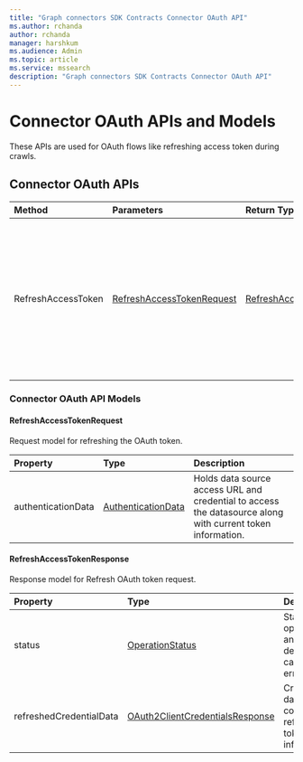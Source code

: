 ```yaml
---
title: "Graph connectors SDK Contracts Connector OAuth API"
ms.author: rchanda
author: rchanda
manager: harshkum
ms.audience: Admin
ms.topic: article
ms.service: mssearch
description: "Graph connectors SDK Contracts Connector OAuth API"
---
```


# Connector OAuth APIs and Models

These APIs are used for OAuth flows like refreshing access token during crawls.

## Connector OAuth APIs

|Method |Parameters |Return Type |Description |
|:----------|:-------------|:----------|:----------|
|RefreshAccessToken |[RefreshAccessTokenRequest](#refreshaccesstokenrequest) |[RefreshAccessTokenResponse](#refreshaccesstokenresponse) |This API is used to generate a refreshed token from the auth server of the datasource and send the token details to the platform. |

### Connector OAuth API Models

#### RefreshAccessTokenRequest

Request model for refreshing the OAuth token.

|Property |Type |Description |
|:----------|:-------------|:----------|
|authenticationData |[AuthenticationData](/microsoftsearch/custom-connector-sdk-contracts-common#authenticationdata) |Holds data source access URL and credential to access the datasource along with current token information. |

#### RefreshAccessTokenResponse

Response model for Refresh OAuth token request.

|Property |Type |Description |
|:----------|:-------------|:----------|
|status |[OperationStatus](/microsoftsearch/custom-connector-sdk-contracts-common#operationstatus) |Status of operation and error details in case of error |
|refreshedCredentialData |[OAuth2ClientCredentialsResponse](/microsoftsearch/custom-connector-sdk-contracts-common#oauth2clientcredentialsresponse) |Credential data containing refreshed token information |

